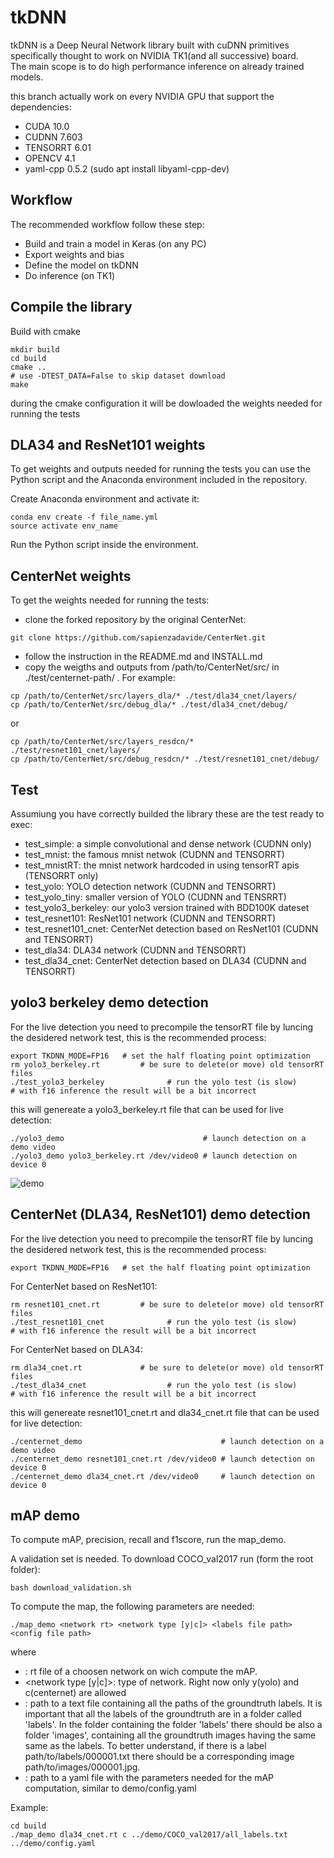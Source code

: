 # tkDNN
tkDNN is a Deep Neural Network library built with cuDNN primitives specifically thought to work on NVIDIA TK1(and all successive) board.<br>
The main scope is to do high performance inference on already trained models.

this branch actually work on every NVIDIA GPU that support the dependencies:
* CUDA 10.0
* CUDNN 7.603
* TENSORRT 6.01
* OPENCV 4.1
* yaml-cpp 0.5.2 (sudo apt install libyaml-cpp-dev)

## Workflow
The recommended workflow follow these step:
* Build and train a model in Keras (on any PC)
* Export weights and bias 
* Define the model on tkDNN
* Do inference (on TK1)

## Compile the library
Build with cmake
```
mkdir build
cd build
cmake ..
# use -DTEST_DATA=False to skip dataset download
make
```
during the cmake configuration it will be dowloaded the weights needed for running
the tests

## DLA34 and ResNet101 weights
To get weights and outputs needed for running the tests you can use the Python 
script and the Anaconda environment included in the repository.   

Create Anaconda environment and activate it:
```
conda env create -f file_name.yml
source activate env_name 
```
Run the Python script inside the environment.

## CenterNet weights
To get the weights needed for running the tests:

* clone the forked repository by the original CenterNet:
```
git clone https://github.com/sapienzadavide/CenterNet.git
```
* follow the instruction in the README.md and INSTALL.md
* copy the weigths and outputs from /path/to/CenterNet/src/ in ./test/centernet-path/ . For example:
```
cp /path/to/CenterNet/src/layers_dla/* ./test/dla34_cnet/layers/
cp /path/to/CenterNet/src/debug_dla/* ./test/dla34_cnet/debug/
```
or
```
cp /path/to/CenterNet/src/layers_resdcn/* ./test/resnet101_cnet/layers/
cp /path/to/CenterNet/src/debug_resdcn/* ./test/resnet101_cnet/debug/
```

## Test
Assumiung you have correctly builded the library these are the test ready to exec:
* test_simple: a simple convolutional and dense network (CUDNN only)
* test_mnist: the famous mnist netwok (CUDNN and TENSORRT)
* test_mnistRT: the mnist network hardcoded in using tensorRT apis (TENSORRT only)
* test_yolo: YOLO detection network (CUDNN and TENSORRT)
* test_yolo_tiny: smaller version of YOLO (CUDNN and TENSRRT)
* test_yolo3_berkeley: our yolo3 version trained with BDD100K dateset 
* test_resnet101: ResNet101 network (CUDNN and TENSORRT)
* test_resnet101_cnet: CenterNet detection based on ResNet101 (CUDNN and TENSORRT)
* test_dla34: DLA34 network (CUDNN and TENSORRT)
* test_dla34_cnet: CenterNet detection based on DLA34 (CUDNN and TENSORRT)


## yolo3 berkeley demo detection
For the live detection you need to precompile the tensorRT file by luncing the desidered network test, this is the recommended process:
```
export TKDNN_MODE=FP16   # set the half floating point optimization
rm yolo3_berkeley.rt		 # be sure to delete(or move) old tensorRT files
./test_yolo3_berkeley              # run the yolo test (is slow)
# with f16 inference the result will be a bit incorrect
```
this will genereate a yolo3_berkeley.rt file that can be used for live detection:
```
./yolo3_demo                               # launch detection on a demo video
./yolo3_demo yolo3_berkeley.rt /dev/video0 # launch detection on device 0
```
![demo](https://user-images.githubusercontent.com/11562617/72547657-540e7800-388d-11ea-83c6-49dfea2a0607.gif)


## CenterNet (DLA34, ResNet101) demo detection
For the live detection you need to precompile the tensorRT file by luncing the desidered network test, this is the recommended process:
```
export TKDNN_MODE=FP16   # set the half floating point optimization
```

For CenterNet based on ResNet101:
```
rm resnet101_cnet.rt		 # be sure to delete(or move) old tensorRT files
./test_resnet101_cnet              # run the yolo test (is slow)
# with f16 inference the result will be a bit incorrect
```

For CenterNet based on DLA34:
```
rm dla34_cnet.rt		     # be sure to delete(or move) old tensorRT files
./test_dla34_cnet                  # run the yolo test (is slow)
# with f16 inference the result will be a bit incorrect
```

this will genereate resnet101_cnet.rt and dla34_cnet.rt file that can be used for live detection:
```
./centernet_demo                               # launch detection on a demo video
./centernet_demo resnet101_cnet.rt /dev/video0 # launch detection on device 0
./centernet_demo dla34_cnet.rt /dev/video0     # launch detection on device 0
```

## mAP demo
To compute mAP, precision, recall and f1score, run the map_demo.

A validation set is needed. To download COCO_val2017 run (form the root folder): 
```
bash download_validation.sh 
```

To compute the map, the following parameters are needed:
```
./map_demo <network rt> <network type [y|c]> <labels file path> <config file path>
```
where 
* <network rt>: rt file of a choosen network on wich compute the mAP.
* <network type [y|c]>: type of network. Right now only y(yolo) and c(centernet) are allowed
* <labels file path>: path to a text file containing all the paths of the groundtruth labels. It is important that all the labels of the groundtruth are in a folder called 'labels'. In the folder containing the folder 'labels' there should be also a folder 'images', containing all the groundtruth images having the same same as the labels. To better understand, if there is a label path/to/labels/000001.txt there should be a corresponding image path/to/images/000001.jpg. 
* <config file path>: path to a yaml file with the parameters needed for the mAP computation, similar to demo/config.yaml

Example:

```
cd build
./map_demo dla34_cnet.rt c ../demo/COCO_val2017/all_labels.txt ../demo/config.yaml
```
